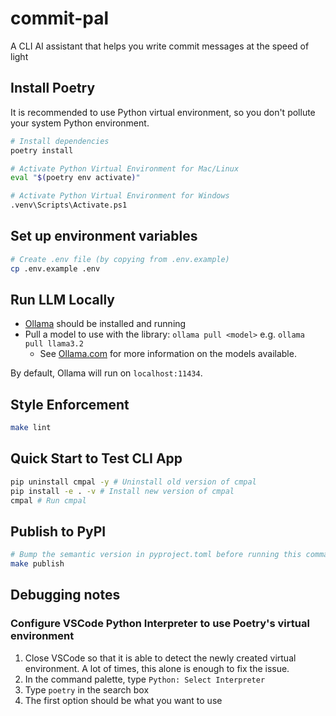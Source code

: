 # commit-pal

A CLI AI assistant that helps you write commit messages at the speed of light

## Install Poetry

It is recommended to use Python virtual environment, so you don't pollute your system Python environment.

```bash
# Install dependencies
poetry install
```

```bash
# Activate Python Virtual Environment for Mac/Linux
eval "$(poetry env activate)"

# Activate Python Virtual Environment for Windows
.venv\Scripts\Activate.ps1
```

## Set up environment variables

```bash
# Create .env file (by copying from .env.example)
cp .env.example .env
```

## Run LLM Locally

- [Ollama](https://ollama.com/download) should be installed and running
- Pull a model to use with the library: `ollama pull <model>` e.g. `ollama pull llama3.2`
  - See [Ollama.com](https://ollama.com/search) for more information on the models available.

By default, Ollama will run on `localhost:11434`.

## Style Enforcement

```bash
make lint
```

## Quick Start to Test CLI App

```bash
pip uninstall cmpal -y # Uninstall old version of cmpal
pip install -e . -v # Install new version of cmpal
cmpal # Run cmpal
```

## Publish to PyPI

```bash
# Bump the semantic version in pyproject.toml before running this command
make publish
```

## Debugging notes

### Configure VSCode Python Interpreter to use Poetry's virtual environment

1. Close VSCode so that it is able to detect the newly created virtual environment. A lot of times, this alone is enough to fix the issue.
2. In the command palette, type `Python: Select Interpreter`
3. Type `poetry` in the search box
4. The first option should be what you want to use
